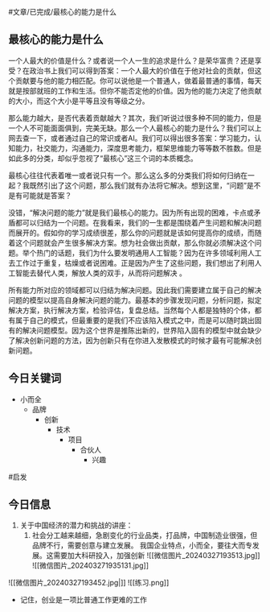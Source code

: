 #文章/已完成/最核心的能力是什么
## 最核心的能力是什么

一个人最大的价值是什么？或者说一个人一生的追求是什么？是荣华富贵？还是享受？在政治书上我们可以得到答案：一个人最大的价值在于他对社会的贡献，但这个贡献要与他的能力相匹配。你可以说他是一个普通人，做着最普通的事情，每天就是按部就班的工作和生活。但你不能否定他的价值。因为他的能力决定了他贡献的大小，而这个大小是平等且没有等级之分。

那么能力越大，是否代表着贡献越大？其次，我们听说过很多种不同的能力，但是一个人不可能面面俱到，完美无缺。那么一个人最核心的能力是什么？我们可以上网去查一下，或者通过自己的常识或者AI。我们可以得出很多答案：学习能力，认知能力，社交能力，沟通能力，深度思考能力，框架思维能力等等数不胜数。但是如此多的分类，却似乎忽视了“最核心”这三个词的本质概念。

最核心往往代表着唯一或者说只有一个。那么这么多的分类我们将如何归纳在一起？我既然引出了这个问题，那么我们就有办法将它解决。想到这里，“问题”是不是有可能就是答案？

没错，“解决问题的能力”就是我们最核心的能力。因为所有出现的困难，卡点或矛盾都可以归结为一个问题。在我看来，我们的一生都是围绕着产生问题和解决问题而展开的。假如你的学习成绩很差，那么你的问题就是该如何提高你的成绩，而随着这个问题就会产生很多解决方案。想为社会做出贡献，那么你就必须解决这个问题。举个热门的话题，我们为什么要发明通用人工智能？因为在许多领域利用人工去工作过于重复，枯燥或者说困难。正是因为产生了这些问题，我们想出了利用人工智能去替代人类，解放人类的双手，从而将问题解决 。

所有能力所对应的领域都可以归结为解决问题。因此我们需要建立属于自己的解决问题的模型以提高自身解决问题的能力。最基本的步骤发现问题，分析问题，拟定解决方案，执行解决方案，检验评估，复盘总结。当然每个人都是独特的个体，都有属于自己的模式，但最重要的是我们不应该陷入模式之中，而是可以随时跳出固有的解决问题模型。因为这个世界是推陈出新的，世界陷入固有的模型中就会缺少了解决创新问题的方法，因为创新只有在你进入发散模式的时候才最有可能解决创新问题。


## 今日关键词
- 小而全
	- 品牌
		- 创新
			- 技术
				- 项目
					- 合伙人
						- 兴趣

#启发
## 今日信息
1. 关于中国经济的潜力和挑战的讲座：
	1. 社会分工越来越细，急剧变化的行业品类，打品牌，中国制造业很强，但品牌不行，需要创意与建立发展。
		我国企业特点，小而全，要往大而专发展。这需要加大科研投入，加强创新
		![[微信图片_20240327193513.jpg]]
		![[微信图片_202403271935131.jpg]]


![[微信图片_20240327193452.jpg|]]
![[练习.png]]
- 记住，创业是一项比普通工作更难的工作